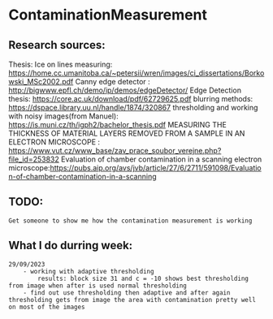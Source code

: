 # ContaminationMeasurement

## Research sources:
Thesis:
    Ice on lines measuring: https://home.cc.umanitoba.ca/~petersii/wren/images/ci_dissertations/Borkowski_MSc2002.pdf
    Canny edge detector : http://bigwww.epfl.ch/demo/ip/demos/edgeDetector/
    Edge Detection thesis: https://core.ac.uk/download/pdf/62729625.pdf
    blurring methods: https://dspace.library.uu.nl/handle/1874/320867
    thresholding and working with noisy images(from Manuel): https://is.muni.cz/th/igph2/bachelor_thesis.pdf
    MEASURING THE THICKNESS OF MATERIAL LAYERS REMOVED FROM A SAMPLE IN AN ELECTRON MICROSCOPE : https://www.vut.cz/www_base/zav_prace_soubor_verejne.php?file_id=253832
    Evaluation of chamber contamination in a scanning electron microscope:https://pubs.aip.org/avs/jvb/article/27/6/2711/591098/Evaluation-of-chamber-contamination-in-a-scanning
## TODO:
    Get someone to show me how the contamination measurement is working

## What I do durring week:
    29/09/2023 
        - working with adaptive thresholding
            results: block size 31 and c = -10 shows best thresholding from image when after is used normal thresholding 
        - find out use thresholding then adaptive and after again thresholding gets from image the area with contamination pretty well on most of the images  